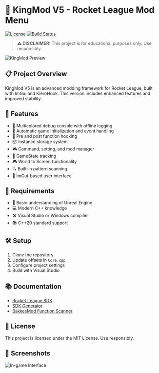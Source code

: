 # 🚀 KingMod V5 - Rocket League Mod Menu

[![License](https://img.shields.io/badge/license-MIT-blue.svg)](LICENSE) [![Build Status](https://img.shields.io/badge/build-passing-brightgreen.svg)](https://github.com/KingMod2008/RL-ModMenu/actions)

> **⚠️ DISCLAIMER:** This project is for educational purposes only. Use responsibly.

![KingMod Preview](https://i.imgur.com/XYZ1234.png)

## 📋 Project Overview

KingMod V5 is an advanced modding framework for Rocket League, built with ImGui and KieroHook. This version includes enhanced features and improved stability.

## 🚀 Features

- 🎨 Multicolored debug console with offline logging
- 🔄 Automatic game initialization and event handling
- 🔗 Pre and post function hooking
- 📦 Instance storage system
- 🎮 Command, setting, and mod manager
- 🎯 GameState tracking
- 🎮 World to Screen functionality
- 🔍 Built-in pattern scanning
- 🎨 ImGui-based user interface

## 🔧 Requirements

- 🤖 Basic understanding of Unreal Engine
- 💻 Modern C++ knowledge
- 🛠️ Visual Studio or Windows compiler
- 📚 C++20 standard support

## 🛠️ Setup

1. Clone the repository
2. Update offsets in `Core.cpp`
3. Configure project settings
4. Build with Visual Studio

## 📚 Documentation

- [Rocket League SDK](https://rl.dumps.host/offsets)
- [SDK Generator](https://github.com/matix2/RLSDK-Generator/)
- [BakkesMod Function Scanner](https://bakkesmod.com/)

## 📜 License

This project is licensed under the MIT License. Use responsibly.

## 📸 Screenshots

![In-game Interface](https://i.imgur.com/ofnaNVV.png)
